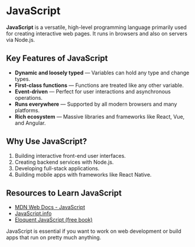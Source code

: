 # JavaScript

**JavaScript** is a versatile, high-level programming language primarily used for creating interactive web pages. It runs in browsers and also on servers via Node.js.

## Key Features of JavaScript

* **Dynamic and loosely typed** — Variables can hold any type and change types.
* **First-class functions** — Functions are treated like any other variable.
* **Event-driven** — Perfect for user interactions and asynchronous operations.
* **Runs everywhere** — Supported by all modern browsers and many platforms.
* **Rich ecosystem** — Massive libraries and frameworks like React, Vue, and Angular.

## Why Use JavaScript?

1. Building interactive front-end user interfaces.
2. Creating backend services with Node.js.
3. Developing full-stack applications.
4. Building mobile apps with frameworks like React Native.

## Resources to Learn JavaScript

* [MDN Web Docs - JavaScript](https://developer.mozilla.org/en-US/docs/Web/JavaScript)
* [JavaScript.info](https://javascript.info)
* [Eloquent JavaScript (free book)](https://eloquentjavascript.net)


JavaScript is essential if you want to work on web development or build apps that run on pretty much anything.

